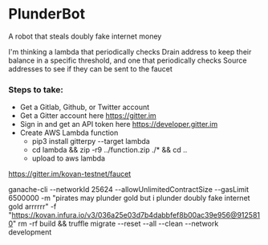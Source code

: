 # PlunderBot
A robot that steals doubly fake internet money

 I'm thinking a lambda that periodically checks Drain 
 address to keep their balance in a specific threshold, 
 and one that periodically checks Source addresses to see 
 if they can be sent to the faucet
 
### Steps to take:
- Get a Gitlab, Github, or Twitter account
- Get a Gitter account here https://gitter.im
- Sign in and get an API token here https://developer.gitter.im
- Create AWS Lambda function
  - pip3 install gitterpy --target lambda
  - cd lambda && zip -r9 ../function.zip ./* && cd ..
  - upload to aws lambda


https://gitter.im/kovan-testnet/faucet

ganache-cli --networkId 25624 --allowUnlimitedContractSize --gasLimit 6500000 -m "pirates may plunder gold but i plunder doubly fake internet gold arrrrrr" -f "https://kovan.infura.io/v3/036a25e03d7b4dabbfef8b00ac39e956@9125810"
rm -rf build && truffle migrate --reset --all --clean --network development

